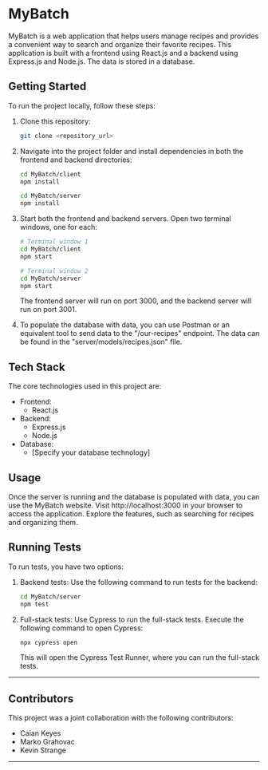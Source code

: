 # MyBatch

MyBatch is a web application that helps users manage recipes and provides a convenient way to search and organize their favorite recipes. This application is built with a frontend using React.js and a backend using Express.js and Node.js. The data is stored in a database.

## Getting Started

To run the project locally, follow these steps:

1. Clone this repository:

   ```bash
   git clone <repository_url>
   ```

2. Navigate into the project folder and install dependencies in both the frontend and backend directories:

   ```bash
   cd MyBatch/client
   npm install
   ```

   ```bash
   cd MyBatch/server
   npm install
   ```

3. Start both the frontend and backend servers. Open two terminal windows, one for each:

   ```bash
   # Terminal window 1
   cd MyBatch/client
   npm start
   ```

   ```bash
   # Terminal window 2
   cd MyBatch/server
   npm start
   ```

   The frontend server will run on port 3000, and the backend server will run on port 3001.

4. To populate the database with data, you can use Postman or an equivalent tool to send data to the "/our-recipes" endpoint. The data can be found in the "server/models/recipes.json" file.

## Tech Stack

The core technologies used in this project are:

- Frontend:
  - React.js
- Backend:
  - Express.js
  - Node.js
- Database:
  - [Specify your database technology]

## Usage

Once the server is running and the database is populated with data, you can use the MyBatch website. Visit http://localhost:3000 in your browser to access the application. Explore the features, such as searching for recipes and organizing them.

## Running Tests

To run tests, you have two options:

1. Backend tests: Use the following command to run tests for the backend:

   ```bash
   cd MyBatch/server
   npm test
   ```

2. Full-stack tests: Use Cypress to run the full-stack tests. Execute the following command to open Cypress:

   ```bash
   npx cypress open
   ```

   This will open the Cypress Test Runner, where you can run the full-stack tests.

---

## Contributors

This project was a joint collaboration with the following contributors:

- Caian Keyes
- Marko Grahovac
- Kevin Strange

---
